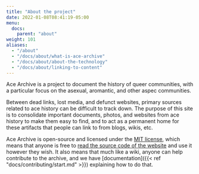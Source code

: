 ```yaml
---
title: "About the project"
date: 2022-01-08T08:41:19-05:00
menu:
  docs:
    parent: "about"
weight: 101
aliases:
  - "/about"
  - "/docs/about/what-is-ace-archive"
  - "/docs/about/about-the-technology"
  - "/docs/about/linking-to-content"
---
```


Ace Archive is a project to document the history of queer communities, with a
particular focus on the asexual, aromantic, and other aspec communities.

Between dead links, lost media, and defunct websites, primary sources related to
ace history can be difficult to track down. The purpose of this site is to
consolidate important documents, photos, and websites from ace history to make
them easy to find, and to act as a permanent home for these artifacts that
people can link to from blogs, wikis, etc.

Ace Archive is open-source and licensed under the [MIT
license](https://choosealicense.com/licenses/mit/), which means that anyone is
free to [read the source code of the
website](https://github.com/acearchive/acearchive.lgbt) and use it however they
wish. It also means that much like a wiki, anyone can help contribute to the
archive, and we have [documentation]({{< ref "docs/contributing/start.md" >}})
explaining how to do that.
